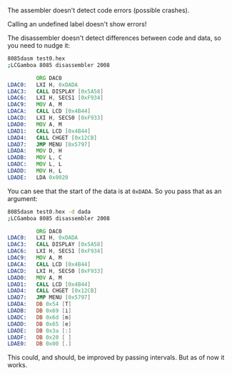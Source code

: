 The assembler doesn't detect code errors (possible crashes).

Calling an  undefined label doesn't show errors!

The disassembler doesn't detect differences between code and data, so you need to nudge it:

```bash
8085dasm test0.hex 
;LCGamboa 8085 disassembler 2008
```

```asm
         ORG DAC0
LDAC0:   LXI H, 0xDADA
LDAC3:   CALL DISPLAY [0x5A58]
LDAC6:   LXI H, SECS1 [0xF934]
LDAC9:   MOV A, M 
LDACA:   CALL LCD [0x4B44]
LDACD:   LXI H, SECS0 [0xF933]
LDAD0:   MOV A, M 
LDAD1:   CALL LCD [0x4B44]
LDAD4:   CALL CHGET [0x12CB]
LDAD7:   JMP MENU [0x5797]
LDADA:   MOV D, H 
LDADB:   MOV L, C 
LDADC:   MOV L, L 
LDADD:   MOV H, L 
LDADE:   LDA 0x0020
```

You can see that the start of the data is at `0xDADA`. So you pass that as an argument:

```bash
8085dasm test0.hex -d dada
;LCGamboa 8085 disassembler 2008
```

```asm
         ORG DAC0
LDAC0:   LXI H, 0xDADA
LDAC3:   CALL DISPLAY [0x5A58]
LDAC6:   LXI H, SECS1 [0xF934]
LDAC9:   MOV A, M 
LDACA:   CALL LCD [0x4B44]
LDACD:   LXI H, SECS0 [0xF933]
LDAD0:   MOV A, M 
LDAD1:   CALL LCD [0x4B44]
LDAD4:   CALL CHGET [0x12CB]
LDAD7:   JMP MENU [0x5797]
LDADA:   DB 0x54 [T]
LDADB:   DB 0x69 [i]
LDADC:   DB 0x6d [m]
LDADD:   DB 0x65 [e]
LDADE:   DB 0x3a [:]
LDADF:   DB 0x20 [ ]
LDAE0:   DB 0x00 [.]
```

This could, and should, be improved by passing intervals. But as of now it works.